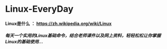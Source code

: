 # Linux-EveryDay
#### Linux是什么 ： <https://zh.wikipedia.org/wiki/Linux>
##### 每天一个实用的Linux基础命令，结合老师课件以及网上资料，轻轻松松让你掌握Linux的基础使用...
